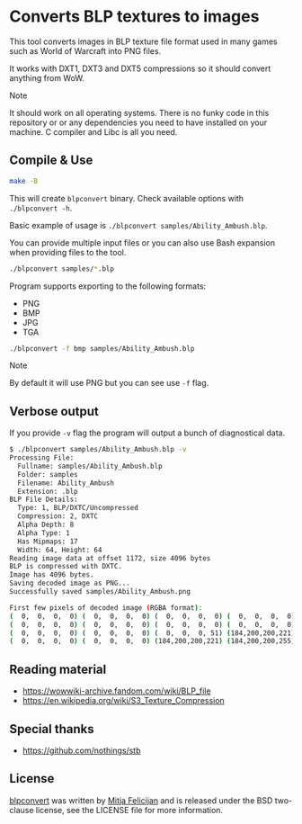 # Converts BLP textures to images

This tool converts images in BLP texture file format used in many games such as
World of Warcraft into PNG files.

It works with DXT1, DXT3 and DXT5 compressions so it should convert anything
from WoW.

> [!NOTE]
> It should work on all operating systems. There is no funky code in this
> repository or or any dependencies you need to have installed on your machine.
> C compiler and Libc is all you need.

## Compile & Use

```sh
make -B
```

This will create `blpconvert` binary. Check available options with
`./blpconvert -h`.

Basic example of usage is `./blpconvert samples/Ability_Ambush.blp`.

You can provide multiple input files or you can also use Bash expansion when
providing files to the tool.

```sh
./blpconvert samples/*.blp
```

Program supports exporting to the following formats:

- PNG
- BMP
- JPG
- TGA

```sh
./blpconvert -f bmp samples/Ability_Ambush.blp
```

> [!NOTE]
> By default it will use PNG but you can see use `-f` flag.

## Verbose output

If you provide `-v` flag the program will output a bunch of diagnostical data.

```sh
$ ./blpconvert samples/Ability_Ambush.blp -v
Processing File:
  Fullname: samples/Ability_Ambush.blp
  Folder: samples
  Filename: Ability_Ambush
  Extension: .blp
BLP File Details:
  Type: 1, BLP/DXTC/Uncompressed
  Compression: 2, DXTC
  Alpha Depth: 8
  Alpha Type: 1
  Has Mipmaps: 17
  Width: 64, Height: 64
Reading image data at offset 1172, size 4096 bytes
BLP is compressed with DXTC.
Image has 4096 bytes.
Saving decoded image as PNG...
Successfully saved samples/Ability_Ambush.png

First few pixels of decoded image (RGBA format):
(  0,  0,  0,  0) (  0,  0,  0,  0) (  0,  0,  0,  0) (  0,  0,  0,  0)
(  0,  0,  0,  0) (  0,  0,  0,  0) (  0,  0,  0,  0) (  0,  0,  0,  0)
(  0,  0,  0,  0) (  0,  0,  0,  0) (  0,  0,  0, 51) (184,200,200,221)
(  0,  0,  0,  0) (  0,  0,  0,  0) (184,200,200,221) (184,200,200,255)
```

## Reading material

- https://wowwiki-archive.fandom.com/wiki/BLP_file
- https://en.wikipedia.org/wiki/S3_Texture_Compression

## Special thanks

- https://github.com/nothings/stb

## License

[blpconvert](https://github.com/mitjafelicijan/blpconvert) was written by [Mitja
Felicijan](https://mitjafelicijan.com) and is released under the BSD
two-clause license, see the LICENSE file for more information.
